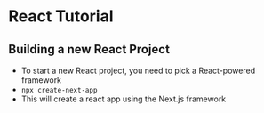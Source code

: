 # React Tutorial

## Building a new React Project
- To start a new React project, you need to pick a React-powered framework
- `npx create-next-app`
- This will create a react app using the Next.js framework
